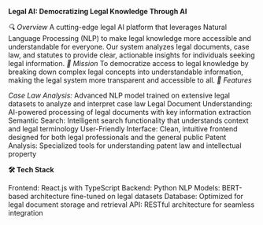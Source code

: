**Legal AI: Democratizing Legal Knowledge Through AI**

_🔍 Overview_
A cutting-edge legal AI platform that leverages Natural Language Processing (NLP) to make legal knowledge more accessible and understandable for everyone. Our system analyzes legal documents, case law, and statutes to provide clear, actionable insights for individuals seeking legal information.
_🎯 Mission_
To democratize access to legal knowledge by breaking down complex legal concepts into understandable information, making the legal system more transparent and accessible to all.
_🚀 Features_

_Case Law Analysis:_ Advanced NLP model trained on extensive legal datasets to analyze and interpret case law
Legal Document Understanding: AI-powered processing of legal documents with key information extraction
Semantic Search: Intelligent search functionality that understands context and legal terminology
User-Friendly Interface: Clean, intuitive frontend designed for both legal professionals and the general public
Patent Analysis: Specialized tools for understanding patent law and intellectual property

**🛠️ Tech Stack**

Frontend: React.js with TypeScript
Backend: Python
NLP Models: BERT-based architecture fine-tuned on legal datasets
Database: Optimized for legal document storage and retrieval
API: RESTful architecture for seamless integration

